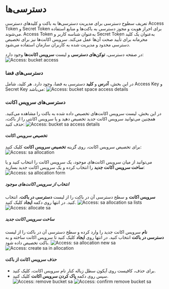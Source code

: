 # دسترسی‌ها

تعریف سطوح دسترسی برای مدیریت دسترسی‌ها به باکت و کلیدهای دسترسی Access Token و Secret Token برای احراز هویت و مجوز دسترسی به باکت‌ها و منابع استفاده می‌شوند. Access Token به‌عنوان شناسه کاربر و Secret Token به‌عنوان یک کلید محرمانه برای تأیید صحت آن‌ها عمل می‌کند. سرویس اکانت‌ها نیز برای تخصیص دسترسی محدود و مدیریت شده به کاربران سازمان استفاده می‌شود.

در صفحه دسترسی، **توکن‌های دسترسی** و لیست **سرویس اکانت‌ها** وجود دارد:
![Access: bucket access](../img/bucket-access.png)

### دسترسی‌های فضا

در این بخش، **آدرس** و **کلید** دسترسی به فضا، وجود دارد. هر کلید، شامل Access Key و Secret Key می‌باشد:
![Access: bucket space access details](../img/bucket-space-access-details.png)

### دسترسی‌های سرویس اکانت

در این بخش، لیست سرویس اکانت‌های تخصیص داده شده به باکت را مشاهده می‌کنید. همچنین می‌توانید سرویس اکانت جدید تخصیص دهید و یا سرویس اکانتی را از باکت، حذف کنید:
![Access: bucket sa access details](../img/bucket-sa-access-details.png)

#### تخصیص سرویس اکانت

برای تخصیص سرویس اکانت، روی گزینه **تخصیص سرویس اکانت** کلیک کنید:
![Access: sa allocation](../img/sa-allocation.png)

می‌توانید از میان سرویس اکانت‌های موجود، یک سرویس اکانت را انتخاب کنید و یا **ساخت سرویس اکانت جدید** را انتخاب کرده و یک سرویس اکانت جدید بسازید:
![Access: sa allocation form](../img/sa-allocation-form.png)

##### انتخاب از سرویس اکانت‌های موجود

**سرویس اکانت** و سطح دسترسی آن در باکت را از لیست **دسترسی در باکت**، انتخاب کنید. در انتها روی دکمه **ایجاد** کلیک کنید.
![Access: sa allocation sa lists](../img/sa-allocation-sa-lists.png)
![Access: allocate sa](../img/allocate-sa.png)

##### ساخت سرویس اکانت جدید

**نام** سرویس اکانت جدید را وارد کرده و سطح دسترسی آن در باکت را از لیست‌ **دسترسی در باکت** انتخاب کنید. در انتها روی **ایجاد** کلیک کنید تا سرویس اکانت ساخته و به باکت تخصیص داده شود.
![Access: sa allocation new sa](../img/sa-allocation-new-sa.png)
![Access: create sa in allocation](../img/create-sa-in-allocation.png)

#### حذف سرویس اکانت از باکت

- برای حذف، کافیست روی آیکون سطل زباله کنار نام سرویس اکانت، کلیک کنید.
- سپس روی دکمه **پاک کردن سرویس اکانت** کلیک کنید.
  ![Access: remove bucket sa](../img/remove-bucket-sa.png)
  ![Access: confirm remove bucket sa](../img/confirm-remove-bucket-sa.png)
